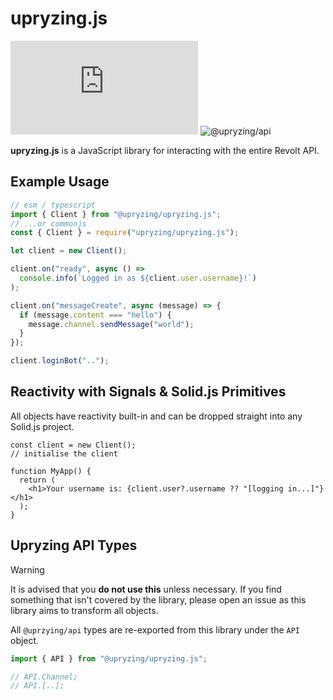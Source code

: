 # upryzing.js

![@upryzing/upryzing.js](https://img.shields.io/npm/v/@upryzing/upryzing.js) ![@upryzing/api](https://img.shields.io/npm/v/@upryzing/api)

**upryzing.js** is a JavaScript library for interacting with the entire Revolt API.

## Example Usage

```javascript
// esm / typescript
import { Client } from "@upryzing/upryzing.js";
// ...or commonjs
const { Client } = require("upryzing/upryzing.js");

let client = new Client();

client.on("ready", async () =>
  console.info(`Logged in as ${client.user.username}!`)
);

client.on("messageCreate", async (message) => {
  if (message.content === "hello") {
    message.channel.sendMessage("world");
  }
});

client.loginBot("..");
```

## Reactivity with Signals & Solid.js Primitives

All objects have reactivity built-in and can be dropped straight into any Solid.js project.

```tsx
const client = new Client();
// initialise the client

function MyApp() {
  return (
    <h1>Your username is: {client.user?.username ?? "[logging in...]"}</h1>
  );
}
```

## Upryzing API Types

> [!WARNING]
> It is advised that you **do not use this** unless necessary. If you find something that isn't covered by the library, please open an issue as this library aims to transform all objects.

All `@uprzying/api` types are re-exported from this library under the `API` object.

```typescript
import { API } from "@upryzing/upryzing.js";

// API.Channel;
// API.[..];
```

